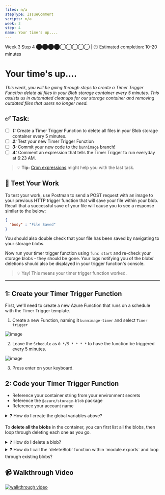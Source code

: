 ```yaml
---
files: n/a
stepType: IssueComment
scripts: n/a
week: 3
step: 4
name: Your time's up....
---
```


Week 3 Step 4 ⬤⬤⬤⬤◯◯◯◯◯ | 🕐 Estimated completion: 10-20 minutes

# Your time's up....
*This week, you will be going through steps to create a Timer Trigger Function delete all files in your Blob storage container every 5 minutes. This assists us in automated cleanups for our storage container and removing outdated files that users no longer need.*

## ✅  Task:

- [ ]  ***1:*** Create a Timer Trigger Function to delete all files in your Blob storage container every 5 minutes.
- [ ]  ***2:*** Test your new Timer Trigger Function
- [ ]  ***3:*** Commit your new code to the `bunnimage` branch!
- [ ]  ***4:*** Comment an expression that tells the Timer Trigger to run everyday at 6:23 AM.

> 💡 **Tip:** [Cron expressions](https://crontab.guru/) might help you with the last task.

## 🚧 Test Your Work

To test your work, use Postman to send a POST request with an image to your previous HTTP trigger function that will save your file within your blob. Recall that a successful save of your file will cause you to see a response similar to the below:

```JSON
{
  "body" : "File Saved"
}
```

You should also double check that your file has been saved by navigating to your storage blobs.

Now run your timer trigger function using `func start` and re-check your storage blobs - they should be gone. Your logs notifying you of the blobs' deletions should also be displayed in your trigger function's console. 

> 💡 Yay! This means your timer trigger function worked.

---

## 1: Create your Timer Trigger Function

First, we'll need to create a new Azure Function that runs on a schedule with the Timer Trigger template.

1.  Create a new Function, naming it `bunnimage-timer` and select `Timer trigger`

![image](https://user-images.githubusercontent.com/69332964/122659834-c6058380-d149-11eb-93fd-2745caab4c57.png)

2. Leave the `Schedule` as `0 */5 * * * *` to have the function be triggered [every 5 minutes](https://crontab.guru/every-5-minutes).

![image](https://user-images.githubusercontent.com/69332964/122659854-e6354280-d149-11eb-976e-02d3566bf94a.png)

3. Press enter on your keyboard.

## 2: Code your Timer Trigger Function

* Reference your container string from your environment secrets
* Reference the `@azure/storage-blob` package
* Reference your account name


<details>
<summary>❓ How do I create the global variables above?</summary>

To reference the `@azure/storage-blob` package:

```js
const { BlobServiceClient } = require("@azure/storage-blob");
```

To reference your connection string and account name:

```js
const connectionstring = process.env["AZURE_STORAGE_CONNECTION_STRING"];
const account = "YOUR_STORAGE_ACCOUNT_NAME";
```

</details>

To **delete all the blobs** in the container, you can first list all the blobs, then loop through deleting each one as you go.

<details>
<summary>❓ How do I delete a blob?</summary>

Use the [`deleteBlob`](https://docs.microsoft.com/en-us/javascript/api/@azure/storage-blob/containerclient?view=azure-node-latest#@azure-storage-blob-containerclient-deleteblob) method from the Azure SDK! Here's an example:
```js
await blobContainerClient.deleteBlob(filename)
```

</details>

<details>
<summary>❓ How do I call the `deleteBlob` function within `module.exports` and loop through existing blobs?</summary>

Exactly like the beginning of your `deleteBlob` function, you'll want to:
1. Create a `BlobServiceClient` object using your connection string.
2. Create a variable that references the name of the container that contains the file you want to delete.
3. Fetch the container with that name.

```js
const blobServiceClient = await BlobServiceClient.fromConnectionString(connectionstring);
const deletecontainer = "images";
const blobContainerClient = await blobServiceClient.getContainerClient(deletecontainer);
```

Now you'll want to use the [`listBlobsFlat`](https://docs.microsoft.com/en-us/javascript/api/@azure/storage-blob/listblobsflatsegmentresponse?view=azure-node-latest) function to retrieve a reference to an enumeration of your blobs. Loop through these blobs, and delete each one.

```js
for await (const blob of blobContainerClient.listBlobsFlat()) {
    context.log(`Deleting blob name ${blob.name}`);
    
    // a line of code here should access the blob's name and use `deleteBlob()` to delete the blob!
}
```

You can also add a log after your for loop that notifies you that all the blobs have been deleted.

```js
context.log("Just deleted your blobs!")
```

</details>

## 📹 Walkthrough Video
[![walkthrough video](https://img.youtube.com/vi/lWm8hbF2BoE/0.jpg)](https://www.youtube.com/watch?v=lWm8hbF2BoE)